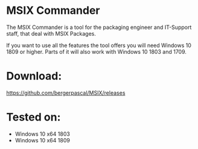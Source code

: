 # MSIX Commander
The MSIX Commander is a tool for the packaging engineer and IT-Support staff, that deal with MSIX Packages.

If you want to use all the features the tool offers you will need Windows 10 1809 or higher.
Parts of it will also work with Windows 10 1803 and 1709.

# Download:

https://github.com/bergerpascal/MSIX/releases

# Tested on:
- Windows 10 x64 1803
- Windows 10 x64 1809
